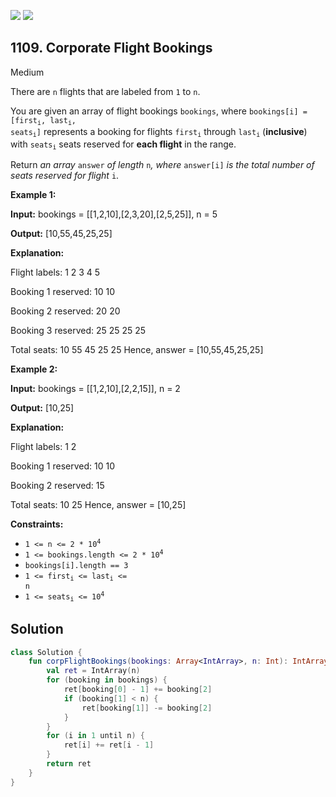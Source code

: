 [![](https://img.shields.io/github/stars/javadev/LeetCode-in-Kotlin?label=Stars&style=flat-square)](https://github.com/javadev/LeetCode-in-Kotlin)
[![](https://img.shields.io/github/forks/javadev/LeetCode-in-Kotlin?label=Fork%20me%20on%20GitHub%20&style=flat-square)](https://github.com/javadev/LeetCode-in-Kotlin/fork)

## 1109\. Corporate Flight Bookings

Medium

There are `n` flights that are labeled from `1` to `n`.

You are given an array of flight bookings `bookings`, where <code>bookings[i] = [first<sub>i</sub>, last<sub>i</sub>, seats<sub>i</sub>]</code> represents a booking for flights <code>first<sub>i</sub></code> through <code>last<sub>i</sub></code> (**inclusive**) with <code>seats<sub>i</sub></code> seats reserved for **each flight** in the range.

Return _an array_ `answer` _of length_ `n`_, where_ `answer[i]` _is the total number of seats reserved for flight_ `i`.

**Example 1:**

**Input:** bookings = \[\[1,2,10],[2,3,20],[2,5,25]], n = 5

**Output:** [10,55,45,25,25]

**Explanation:** 

Flight labels: 1 2 3 4 5 

Booking 1 reserved: 10 10 

Booking 2 reserved: 20 20 

Booking 3 reserved: 25 25 25 25 

Total seats: 10 55 45 25 25 Hence, answer = [10,55,45,25,25]

**Example 2:**

**Input:** bookings = \[\[1,2,10],[2,2,15]], n = 2

**Output:** [10,25]

**Explanation:** 

Flight labels: 1 2 

Booking 1 reserved: 10 10 

Booking 2 reserved: 15 

Total seats: 10 25 Hence, answer = [10,25]

**Constraints:**

*   <code>1 <= n <= 2 * 10<sup>4</sup></code>
*   <code>1 <= bookings.length <= 2 * 10<sup>4</sup></code>
*   `bookings[i].length == 3`
*   <code>1 <= first<sub>i</sub> <= last<sub>i</sub> <= n</code>
*   <code>1 <= seats<sub>i</sub> <= 10<sup>4</sup></code>

## Solution

```kotlin
class Solution {
    fun corpFlightBookings(bookings: Array<IntArray>, n: Int): IntArray {
        val ret = IntArray(n)
        for (booking in bookings) {
            ret[booking[0] - 1] += booking[2]
            if (booking[1] < n) {
                ret[booking[1]] -= booking[2]
            }
        }
        for (i in 1 until n) {
            ret[i] += ret[i - 1]
        }
        return ret
    }
}
```